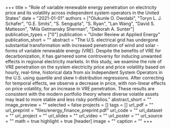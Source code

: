 +++
title = "Role of variable renewable energy penetration on electricity price and its volatility across independent system operators in the United States"
date = "2021-01-01"
authors = ["Olukunle O. Owolabi", "Toryn L. J. Schafer", "G.E. Smits", "S. Sengupta", "S. Ryan", "Lan Wang", "David S. Matteson", "Mila Getmansky Sherman", "Deborah A. Sunter"]
publication_types = ["0"]
publication = "Under Review at Applied Energy"
publication_short = ""
abstract = "The U.S. electrical grid has undergone substantial transformation with increased penetration of wind and solar - forms of variable renewable energy (VRE). Despite the benefits of VRE for decarbonization, it has garnered some controversy for inducing unwanted effects in regional electricity markets. In this study, we examine the role of VRE penetration on the system electricity price and price volatility based on hourly, real-time, historical data from six Independent System Operators in the U.S. using quantile and skew t-distribution regressions. After correcting for temporal effects, we observe a decrease in price, with non-linear effects on price volatility, for an increase in VRE penetration. These results are consistent with the modern portfolio theory where diverse volatile assets may lead to more stable and less risky portfolios."
abstract_short = ""
image_preview = ""
selected = false
projects = []
tags = []
url_pdf = ""
url_preprint = "files/energy_finance_preprint.pdf"
url_code = ""
url_dataset = ""
url_project = ""
url_slides = ""
url_video = ""
url_poster = ""
url_source = ""
math = true
highlight = true
[header]
image = ""
caption = ""
+++
